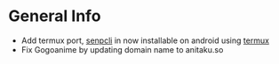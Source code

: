 # General Info

- Add termux port, [senpcli](https://github.com/SenZmaKi/Senpwai/blob/master/docs/senpcli-guide.md) in now installable on android using [termux](https://github.com/termux/termux-app)
- Fix Gogoanime by updating domain name to anitaku.so
